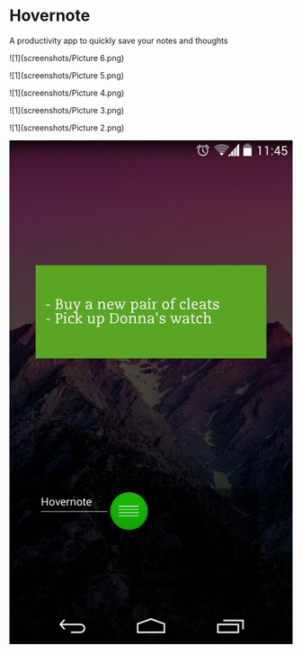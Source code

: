 Hovernote
=========

A productivity app to quickly save your notes and thoughts

![1](screenshots/Picture 6.png)

![1](screenshots/Picture 5.png)

![1](screenshots/Picture 4.png)

![1](screenshots/Picture 3.png)

![1](screenshots/Picture 2.png)

![1](screenshots/Picture.png)
